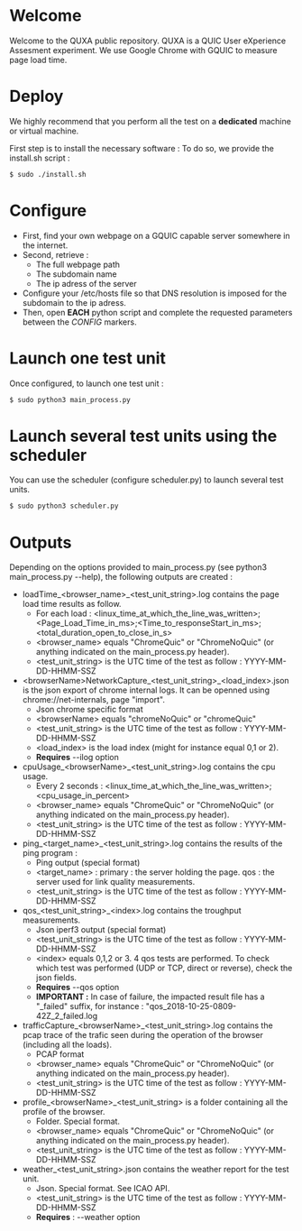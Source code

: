 # Welcome
Welcome to the QUXA public repository.
QUXA is a QUIC User eXperience Assesment experiment.
We use Google Chrome with GQUIC to measure page load time.

# Deploy
We highly recommend that you perform all the test on a **dedicated** machine or virtual machine. 

First step is to install the necessary software :
To do so, we provide the install.sh script :

```bash
$ sudo ./install.sh
```

# Configure
 * First, find your own webpage on a GQUIC capable server somewhere in the internet.
 * Second, retrieve :
	- The full webpage path
	- The subdomain name
	- The ip adress of the server
 * Configure your /etc/hosts file so that DNS resolution is imposed for the subdomain to the ip adress.
 * Then, open **EACH** python script and complete the requested parameters between the *CONFIG* markers.

# Launch one test unit
Once configured, to launch one test unit :

```bash
$ sudo python3 main_process.py
```

# Launch several test units using the scheduler
You can use the scheduler (configure scheduler.py) to launch several test units.

```bash
$ sudo python3 scheduler.py
```

# Outputs
Depending on the options provided to main_process.py (see python3 main_process.py --help), the following outputs are created :

 * loadTime_\<browser_name\>_\<test_unit_string\>.log contains the page load time results as follow. 
	- For each load : \<linux_time_at_which_the_line_was_written\>;\<Page_Load_Time_in_ms\>;\<Time_to_responseStart_in_ms\>;\<total_duration_open_to_close_in_s\>
	- \<browser_name\> equals "ChromeQuic" or "ChromeNoQuic" (or anything indicated on the main_process.py header).
	- \<test_unit_string\> is the UTC time of the test as follow : YYYY-MM-DD-HHMM-SSZ
 * \<browserName\>NetworkCapture_\<test_unit_string\>_\<load_index\>.json is the json export of chrome internal logs. It can be openned using chrome://net-internals, page "import".
	- Json chrome specific format
	- \<browserName\> equals "chromeNoQuic" or "chromeQuic"
	- \<test_unit_string\> is the UTC time of the test as follow : YYYY-MM-DD-HHMM-SSZ
	- \<load_index\> is the load index (might for instance equal 0,1 or 2).
	- **Requires** --ilog option
 * cpuUsage_\<browserName\>_\<test_unit_string\>.log contains the cpu usage.
	- Every 2 seconds : \<linux_time_at_which_the_line_was_written\>;\<cpu_usage_in_percent\>
	- \<browser_name\> equals "ChromeQuic" or "ChromeNoQuic" (or anything indicated on the main_process.py header).
	- \<test_unit_string\> is the UTC time of the test as follow : YYYY-MM-DD-HHMM-SSZ
 * ping_\<target_name\>_\<test_unit_string\>.log contains the results of the ping program :
	- Ping output (special format)
	- \<target_name\> : primary : the server holding the page. qos : the server used for link quality measurements.
	- \<test_unit_string\> is the UTC time of the test as follow : YYYY-MM-DD-HHMM-SSZ
 * qos_\<test_unit_string\>_\<index\>.log contains the troughput measurements.
 	- Json iperf3 output (special format)
	- \<test_unit_string\> is the UTC time of the test as follow : YYYY-MM-DD-HHMM-SSZ
	- \<index\> equals 0,1,2 or 3. 4 qos tests are performed. To check which test was performed (UDP or TCP, direct or reverse), check the json fields.
	- **Requires** --qos option
	- **IMPORTANT :** In case of failure, the impacted result file has a "_failed" suffix, for instance : "qos_2018-10-25-0809-42Z_2_failed.log
 * trafficCapture_\<browserName\>_\<test_unit_string\>.log contains the pcap trace of the trafic seen during the operation of the browser (including all the loads).
	- PCAP format	
	- \<browser_name\> equals "ChromeQuic" or "ChromeNoQuic" (or anything indicated on the main_process.py header).
	- \<test_unit_string\> is the UTC time of the test as follow : YYYY-MM-DD-HHMM-SSZ
 * profile_\<browserName\>_\<test_unit_string\> is a folder containing all the profile of the browser.
	- Folder. Special format.
	- \<browser_name\> equals "ChromeQuic" or "ChromeNoQuic" (or anything indicated on the main_process.py header).
	- \<test_unit_string\> is the UTC time of the test as follow : YYYY-MM-DD-HHMM-SSZ
 * weather_\<test_unit_string\>.json contains the weather report for the test unit.
	- Json. Special format. See ICAO API.
	- \<test_unit_string\> is the UTC time of the test as follow : YYYY-MM-DD-HHMM-SSZ
 	- **Requires** : --weather option


